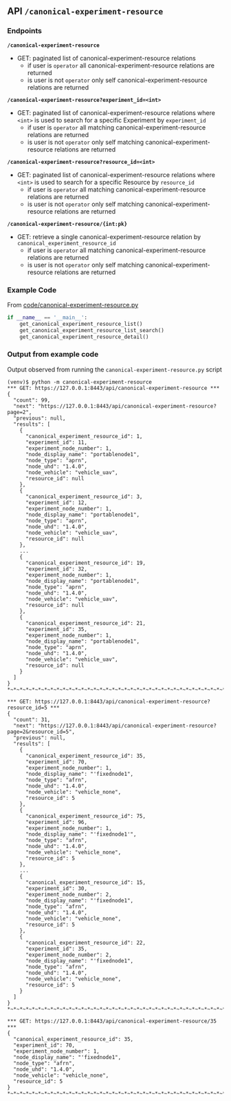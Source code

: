 ## API `/canonical-experiment-resource`

### Endpoints

**`/canonical-experiment-resource`**

- GET: paginated list of canonical-experiment-resource relations
  - if user is `operator` all canonical-experiment-resource relations are returned
  - is user is not `operator` only self canonical-experiment-resource relations are returned

**`/canonical-experiment-resource?experiment_id=<int>`**

- GET: paginated list of canonical-experiment-resource relations where `<int>` is used to search for a specific Experiment by `experiment_id`
  - if user is `operator` all matching canonical-experiment-resource relations are returned
  - is user is not `operator` only self matching canonical-experiment-resource relations are returned

**`/canonical-experiment-resource?resource_id=<int>`**

- GET: paginated list of canonical-experiment-resource relations where `<int>` is used to search for a specific Resource by `resource_id`
  - if user is `operator` all matching canonical-experiment-resource relations are returned
  - is user is not `operator` only self matching canonical-experiment-resource relations are returned

**`/canonical-experiment-resource/{int:pk}`**

- GET: retrieve a single canonical-experiment-resource relation by `canonical_experiment_resource_id`
  - if user is `operator` all matching canonical-experiment-resource relations are returned
  - is user is not `operator` only self matching canonical-experiment-resource relations are returned

### Example Code

From [code/canonical-experiment-resource.py](./code/canonical-experiment-resource.py)

```python
if __name__ == '__main__':
    get_canonical_experiment_resource_list()
    get_canonical_experiment_resource_list_search()
    get_canonical_experiment_resource_detail()
```

### Output from example code

Output observed from running the `canonical-experiment-resource.py` script

```console
(venv)$ python -m canonical-experiment-resource
*** GET: https://127.0.0.1:8443/api/canonical-experiment-resource ***
{
  "count": 99,
  "next": "https://127.0.0.1:8443/api/canonical-experiment-resource?page=2",
  "previous": null,
  "results": [
    {
      "canonical_experiment_resource_id": 1,
      "experiment_id": 11,
      "experiment_node_number": 1,
      "node_display_name": "portablenode1",
      "node_type": "aprn",
      "node_uhd": "1.4.0",
      "node_vehicle": "vehicle_uav",
      "resource_id": null
    },
    {
      "canonical_experiment_resource_id": 3,
      "experiment_id": 12,
      "experiment_node_number": 1,
      "node_display_name": "portablenode1",
      "node_type": "aprn",
      "node_uhd": "1.4.0",
      "node_vehicle": "vehicle_uav",
      "resource_id": null
    },
    ...
    {
      "canonical_experiment_resource_id": 19,
      "experiment_id": 32,
      "experiment_node_number": 1,
      "node_display_name": "portablenode1",
      "node_type": "aprn",
      "node_uhd": "1.4.0",
      "node_vehicle": "vehicle_uav",
      "resource_id": null
    },
    {
      "canonical_experiment_resource_id": 21,
      "experiment_id": 35,
      "experiment_node_number": 1,
      "node_display_name": "portablenode1",
      "node_type": "aprn",
      "node_uhd": "1.4.0",
      "node_vehicle": "vehicle_uav",
      "resource_id": null
    }
  ]
}
*~*~*~*~*~*~*~*~*~*~*~*~*~*~*~*~*~*~*~*~*~*~*~*~*~*~*~*~*~*~*~*~*~*~*~*~*~*~*~*~*~*~*~*~*~*~*~*~*~*~*

*** GET: https://127.0.0.1:8443/api/canonical-experiment-resource?resource_id=5 ***
{
  "count": 31,
  "next": "https://127.0.0.1:8443/api/canonical-experiment-resource?page=2&resource_id=5",
  "previous": null,
  "results": [
    {
      "canonical_experiment_resource_id": 35,
      "experiment_id": 70,
      "experiment_node_number": 1,
      "node_display_name": "'fixednode1",
      "node_type": "afrn",
      "node_uhd": "1.4.0",
      "node_vehicle": "vehicle_none",
      "resource_id": 5
    },
    {
      "canonical_experiment_resource_id": 75,
      "experiment_id": 96,
      "experiment_node_number": 1,
      "node_display_name": "'fixednode1'",
      "node_type": "afrn",
      "node_uhd": "1.4.0",
      "node_vehicle": "vehicle_none",
      "resource_id": 5
    },
    ...
    {
      "canonical_experiment_resource_id": 15,
      "experiment_id": 30,
      "experiment_node_number": 2,
      "node_display_name": "'fixednode1",
      "node_type": "afrn",
      "node_uhd": "1.4.0",
      "node_vehicle": "vehicle_none",
      "resource_id": 5
    },
    {
      "canonical_experiment_resource_id": 22,
      "experiment_id": 35,
      "experiment_node_number": 2,
      "node_display_name": "'fixednode1",
      "node_type": "afrn",
      "node_uhd": "1.4.0",
      "node_vehicle": "vehicle_none",
      "resource_id": 5
    }
  ]
}
*~*~*~*~*~*~*~*~*~*~*~*~*~*~*~*~*~*~*~*~*~*~*~*~*~*~*~*~*~*~*~*~*~*~*~*~*~*~*~*~*~*~*~*~*~*~*~*~*~*~*

*** GET: https://127.0.0.1:8443/api/canonical-experiment-resource/35 ***
{
  "canonical_experiment_resource_id": 35,
  "experiment_id": 70,
  "experiment_node_number": 1,
  "node_display_name": "'fixednode1",
  "node_type": "afrn",
  "node_uhd": "1.4.0",
  "node_vehicle": "vehicle_none",
  "resource_id": 5
}
*~*~*~*~*~*~*~*~*~*~*~*~*~*~*~*~*~*~*~*~*~*~*~*~*~*~*~*~*~*~*~*~*~*~*~*~*~*~*~*~*~*~*~*~*~*~*~*~*~*~*
```

